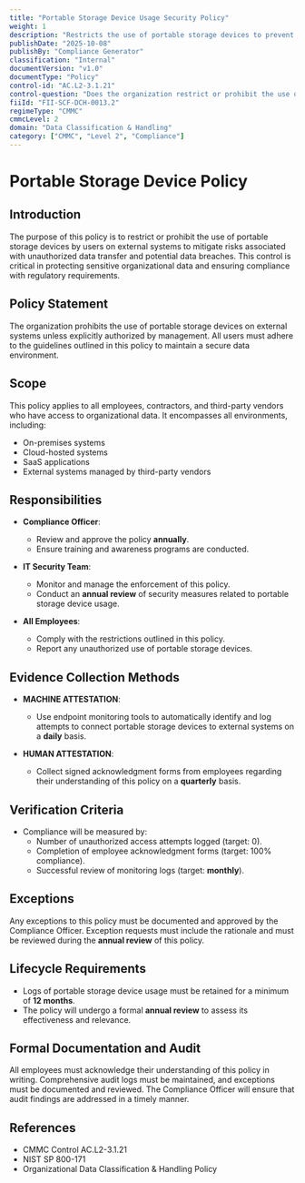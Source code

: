 ```yaml
---
title: "Portable Storage Device Usage Security Policy"
weight: 1
description: "Restricts the use of portable storage devices to prevent unauthorized data transfer and protect sensitive organizational information."
publishDate: "2025-10-08"
publishBy: "Compliance Generator"
classification: "Internal"
documentVersion: "v1.0"
documentType: "Policy"
control-id: "AC.L2-3.1.21"
control-question: "Does the organization restrict or prohibit the use of portable storage devices by users on external systems?"
fiiId: "FII-SCF-DCH-0013.2"
regimeType: "CMMC"
cmmcLevel: 2
domain: "Data Classification & Handling"
category: ["CMMC", "Level 2", "Compliance"]
---
```


# Portable Storage Device Policy

## Introduction
The purpose of this policy is to restrict or prohibit the use of portable storage devices by users on external systems to mitigate risks associated with unauthorized data transfer and potential data breaches. This control is critical in protecting sensitive organizational data and ensuring compliance with regulatory requirements.

## Policy Statement
The organization prohibits the use of portable storage devices on external systems unless explicitly authorized by management. All users must adhere to the guidelines outlined in this policy to maintain a secure data environment.

## Scope
This policy applies to all employees, contractors, and third-party vendors who have access to organizational data. It encompasses all environments, including:
- On-premises systems
- Cloud-hosted systems
- SaaS applications
- External systems managed by third-party vendors

## Responsibilities
- **Compliance Officer**: 
  - Review and approve the policy **annually**.
  - Ensure training and awareness programs are conducted.
  
- **IT Security Team**: 
  - Monitor and manage the enforcement of this policy.
  - Conduct an **annual review** of security measures related to portable storage device usage.
  
- **All Employees**: 
  - Comply with the restrictions outlined in this policy.
  - Report any unauthorized use of portable storage devices.

## Evidence Collection Methods
- **MACHINE ATTESTATION**: 
  - Use endpoint monitoring tools to automatically identify and log attempts to connect portable storage devices to external systems on a **daily** basis.
  
- **HUMAN ATTESTATION**: 
  - Collect signed acknowledgment forms from employees regarding their understanding of this policy on a **quarterly** basis.

## Verification Criteria
- Compliance will be measured by:
  - Number of unauthorized access attempts logged (target: 0).
  - Completion of employee acknowledgment forms (target: 100% compliance).
  - Successful review of monitoring logs (target: **monthly**).

## Exceptions
Any exceptions to this policy must be documented and approved by the Compliance Officer. Exception requests must include the rationale and must be reviewed during the **annual review** of this policy.

## Lifecycle Requirements
- Logs of portable storage device usage must be retained for a minimum of **12 months**.
- The policy will undergo a formal **annual review** to assess its effectiveness and relevance.

## Formal Documentation and Audit
All employees must acknowledge their understanding of this policy in writing. Comprehensive audit logs must be maintained, and exceptions must be documented and reviewed. The Compliance Officer will ensure that audit findings are addressed in a timely manner.

## References
- CMMC Control AC.L2-3.1.21
- NIST SP 800-171
- Organizational Data Classification & Handling Policy